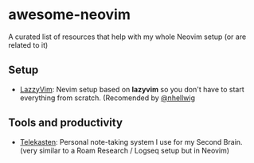 # awesome-neovim
A curated list of resources that help with my whole Neovim setup (or are related to it)


## Setup
-  [LazzyVim](https://github.com/LazyVim/LazyVim): Nevim setup based on **lazyvim** so you don't have to start everything from scratch. (Recomended by [@nhellwig](https://github.com/nhellwig)



## Tools and productivity
- [Telekasten](https://github.com/renerocksai/telekasten.nvim):  Personal note-taking system I use for my Second Brain. (very similar to a Roam Research / Logseq setup but in Neovim)
